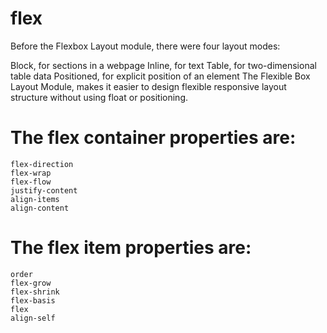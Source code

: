 # flex
Before the Flexbox Layout module, there were four layout modes:

Block, for sections in a webpage
Inline, for text
Table, for two-dimensional table data
Positioned, for explicit position of an element
The Flexible Box Layout Module, makes it easier to design flexible responsive layout structure without using float or positioning.


# The flex container properties are:

    flex-direction
    flex-wrap
    flex-flow
    justify-content
    align-items
    align-content


# The flex item properties are:

    order
    flex-grow
    flex-shrink
    flex-basis
    flex
    align-self
